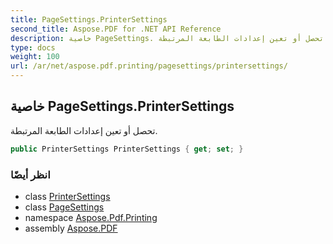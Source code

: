 ```yaml
---
title: PageSettings.PrinterSettings
second_title: Aspose.PDF for .NET API Reference
description: خاصية PageSettings. تحصل أو تعين إعدادات الطابعة المرتبطة
type: docs
weight: 100
url: /ar/net/aspose.pdf.printing/pagesettings/printersettings/
---
```

## خاصية PageSettings.PrinterSettings

تحصل أو تعين إعدادات الطابعة المرتبطة.

```csharp
public PrinterSettings PrinterSettings { get; set; }
```

### انظر أيضًا

* class [PrinterSettings](../../printersettings/)
* class [PageSettings](../)
* namespace [Aspose.Pdf.Printing](../../../aspose.pdf.printing/)
* assembly [Aspose.PDF](../../../)